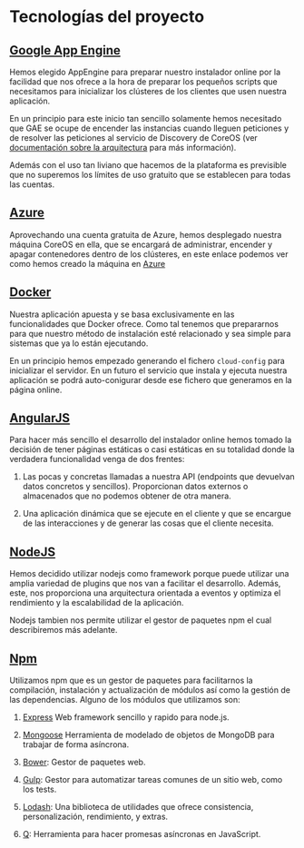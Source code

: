 
Tecnologías del proyecto
========================


[Google App Engine](https://cloud.google.com/appengine/)
--------------------------------------------------------

Hemos elegido AppEngine para preparar nuestro instalador online por la facilidad que
nos ofrece a la hora de preparar los pequeños scripts que necesitamos para inicializar
los clústeres de los clientes que usen nuestra aplicación.

En un principio para este inicio tan sencillo solamente hemos necesitado que GAE se ocupe
de encender las instancias cuando lleguen peticiones y de resolver las peticiones al servicio
de Discovery de CoreOS (ver [documentación sobre la arquitectura](arquitectura.md) para más información).

Además con el uso tan liviano que hacemos de la plataforma es previsible que no superemos
los límites de uso gratuito que se establecen para todas las cuentas.



[Azure](http://azure.microsoft.com/es-es/)
------------------------------------------

Aprovechando una cuenta gratuita de Azure, hemos desplegado nuestra máquina CoreOS en ella, que se encargará de administrar, encender y apagar contenedores dentro de los clústeres, en este enlace podemos ver como hemos creado la máquina en [Azure](instalation.md)  


[Docker](https://www.docker.com/)
---------------------------------

Nuestra aplicación apuesta y se basa exclusivamente en las funcionalidades que Docker ofrece. Como tal tenemos que prepararnos para que nuestro método de instalación esté relacionado y sea simple para sistemas que ya lo están ejecutando.

En un principio hemos empezado generando el fichero ```cloud-config``` para inicializar el servidor. En un futuro el servicio que instala y ejecuta nuestra aplicación se podrá auto-conigurar desde ese fichero que generamos en la página online.



[AngularJS](https://angularjs.org/)
-----------------------------------

Para hacer más sencillo el desarrollo del instalador online hemos tomado la decisión de tener páginas estáticas o casi estáticas en su totalidad donde la verdadera funcionalidad venga de dos frentes:

1. Las pocas y concretas llamadas a nuestra API (endpoints que devuelvan datos concretos y sencillos). Proporcionan datos externos o almacenados que no podemos obtener de otra manera.

2. Una aplicación dinámica que se ejecute en el cliente y que se encargue de las interacciones y de generar las cosas que el cliente necesita.

[NodeJS](http://nodejs.org/)
-----------------------------------

Hemos decidido utilizar nodejs como framework porque puede utilizar una amplia variedad de plugins que nos van a facilitar el desarrollo. Además, este, nos proporciona una arquitectura orientada a eventos y optimiza el rendimiento y la escalabilidad de la aplicación.

Nodejs tambien nos permite utilizar el gestor de paquetes npm el cual describiremos más adelante.

[Npm](http://nodejs.org/)
-----------------------------------

Utilizamos npm que es un gestor de paquetes para facilitarnos la compilación, instalación y actualización de módulos así como la gestión de las dependencias.
Alguno de los módulos que utilizamos son:

1. [Express](http://expressjs.com/) Web framework sencillo y rapido para node.js.

2. [Mongoose](http://mongoosejs.com/) Herramienta de modelado de objetos de MongoDB para trabajar de forma asíncrona.

3. [Bower](http://bower.io/): Gestor de paquetes web.

4. [Gulp](http://gulpjs.com/): Gestor para automatizar tareas comunes de un sitio web, como los tests.

5. [Lodash](https://lodash.com/): Una biblioteca de utilidades que ofrece consistencia, personalización, rendimiento, y extras.

6. [Q](https://www.npmjs.com/package/q): Herramienta para hacer promesas asíncronas en JavaScript.

